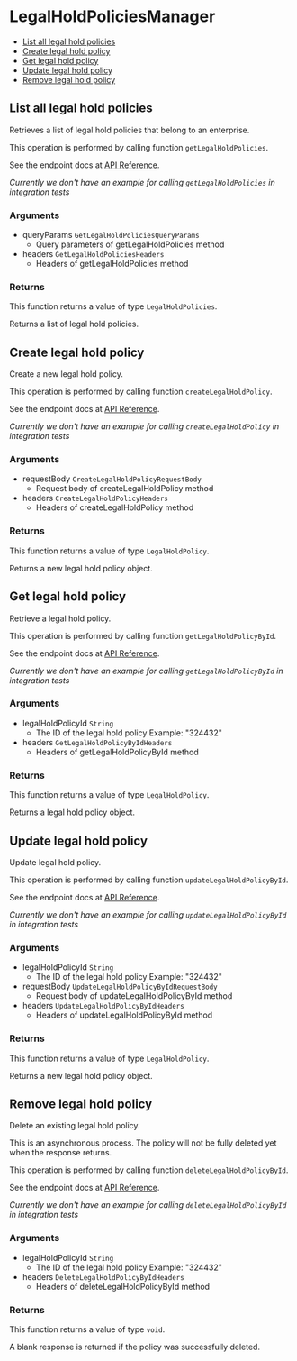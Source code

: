 # LegalHoldPoliciesManager


- [List all legal hold policies](#list-all-legal-hold-policies)
- [Create legal hold policy](#create-legal-hold-policy)
- [Get legal hold policy](#get-legal-hold-policy)
- [Update legal hold policy](#update-legal-hold-policy)
- [Remove legal hold policy](#remove-legal-hold-policy)

## List all legal hold policies

Retrieves a list of legal hold policies that belong to
an enterprise.

This operation is performed by calling function `getLegalHoldPolicies`.

See the endpoint docs at
[API Reference](https://developer.box.com/reference/get-legal-hold-policies/).

*Currently we don't have an example for calling `getLegalHoldPolicies` in integration tests*

### Arguments

- queryParams `GetLegalHoldPoliciesQueryParams`
  - Query parameters of getLegalHoldPolicies method
- headers `GetLegalHoldPoliciesHeaders`
  - Headers of getLegalHoldPolicies method


### Returns

This function returns a value of type `LegalHoldPolicies`.

Returns a list of legal hold policies.


## Create legal hold policy

Create a new legal hold policy.

This operation is performed by calling function `createLegalHoldPolicy`.

See the endpoint docs at
[API Reference](https://developer.box.com/reference/post-legal-hold-policies/).

*Currently we don't have an example for calling `createLegalHoldPolicy` in integration tests*

### Arguments

- requestBody `CreateLegalHoldPolicyRequestBody`
  - Request body of createLegalHoldPolicy method
- headers `CreateLegalHoldPolicyHeaders`
  - Headers of createLegalHoldPolicy method


### Returns

This function returns a value of type `LegalHoldPolicy`.

Returns a new legal hold policy object.


## Get legal hold policy

Retrieve a legal hold policy.

This operation is performed by calling function `getLegalHoldPolicyById`.

See the endpoint docs at
[API Reference](https://developer.box.com/reference/get-legal-hold-policies-id/).

*Currently we don't have an example for calling `getLegalHoldPolicyById` in integration tests*

### Arguments

- legalHoldPolicyId `String`
  - The ID of the legal hold policy Example: "324432"
- headers `GetLegalHoldPolicyByIdHeaders`
  - Headers of getLegalHoldPolicyById method


### Returns

This function returns a value of type `LegalHoldPolicy`.

Returns a legal hold policy object.


## Update legal hold policy

Update legal hold policy.

This operation is performed by calling function `updateLegalHoldPolicyById`.

See the endpoint docs at
[API Reference](https://developer.box.com/reference/put-legal-hold-policies-id/).

*Currently we don't have an example for calling `updateLegalHoldPolicyById` in integration tests*

### Arguments

- legalHoldPolicyId `String`
  - The ID of the legal hold policy Example: "324432"
- requestBody `UpdateLegalHoldPolicyByIdRequestBody`
  - Request body of updateLegalHoldPolicyById method
- headers `UpdateLegalHoldPolicyByIdHeaders`
  - Headers of updateLegalHoldPolicyById method


### Returns

This function returns a value of type `LegalHoldPolicy`.

Returns a new legal hold policy object.


## Remove legal hold policy

Delete an existing legal hold policy.

This is an asynchronous process. The policy will not be
fully deleted yet when the response returns.

This operation is performed by calling function `deleteLegalHoldPolicyById`.

See the endpoint docs at
[API Reference](https://developer.box.com/reference/delete-legal-hold-policies-id/).

*Currently we don't have an example for calling `deleteLegalHoldPolicyById` in integration tests*

### Arguments

- legalHoldPolicyId `String`
  - The ID of the legal hold policy Example: "324432"
- headers `DeleteLegalHoldPolicyByIdHeaders`
  - Headers of deleteLegalHoldPolicyById method


### Returns

This function returns a value of type `void`.

A blank response is returned if the policy was
successfully deleted.


